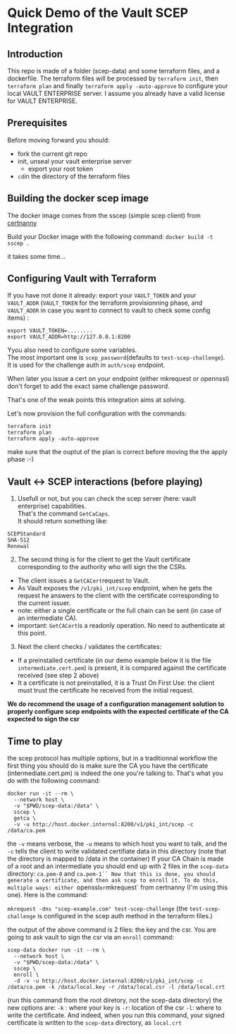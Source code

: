 # Quick Demo of the Vault SCEP Integration

## Introduction

This repo is made of a folder (scep-data) and some terraform files, and a dockerfile.
The terraform files will be processed by `terraform init`, then `terraform plan` and finally `terraform apply -auto-approve` to configure your local VAULT ENTERPRISE server.
I assume you already have a valid license for VAULT ENTERPRISE.

## Prerequisites
Before moving forward you should:
 - fork the current git repo
 - init, unseal your vault enterprise server
    - export your root token
 - `cd`in the directory of the terraform files

## Building the docker scep image
The docker image comes from the sscep (simple scep client) from [certnanny](https://github.com/certnanny/sscep)

Build your Docker image with the following command:
`docker build -t sscep .`

it takes some time...

## Configuring Vault with Terraform

If you have not done it  already: export your `VAULT_TOKEN` and your `VAULT_ADDR` (`VAULT_TOKEN` for the terraform provisionning phase, and `VAULT_ADDR` in case you want to connect to vault to check some config items) :
````
export VAULT_TOKEN=........
export VAULT_ADDR=http://127.0.0.1:8200
````
Yyou also need to configure some variables.   
The most important one is `scep_password`(defaults to `test-scep-challenge`). It is used for the challenge auth in `auth/scep` endpoint.  

When later you issue a cert on your endpoint (either mkrequest or opennssl) don't forget to add the exact same challenge password.  

That's one of the weak points this integration aims at solving.  

Let's now provision the full configuration with the commands:
````
terraform init
terraform plan
terraform apply -auto-approve
````
make sure that the ouptut of the plan is correct before moving the the apply phase :-) 

## Vault <-> SCEP interactions (before playing)
1. Usefull or not, but you can check the scep server (here: vault enterprise) capabilities.  
That's the command `GetCaCaps`.  
It should return something like: 
````
SCEPStandard
SHA-512
Renewal
````
2. The second thing is for the client to get the Vault certificate corresponding to the authority who will sign the the CSRs.  
  - The client issues a `GetCACert`request to Vault.  
  - As Vault exposes the `/v1/pki_int/scep` endpoint, when he gets the request he answers to the client with the certificate corresponding to the current issuer.
  - note: either a single certificate or the full chain can be sent (in case of an intermediate CA).
  - important: `GetCACert`is a readonly operation. No need to authenticate at this point.  
3. Next the client checks / validates the certificates:
 - If a preinstalled certificate (in our demo example below it is the file `intermediate.cert.pem`) is present, it is compared against the certificate received (see step 2 above)
 - It a certificate is not preinstalled, it is a Trust On First Use: the client must trust the certificate he received from the initial request.

 **We do recommend the usage of a configuration management solution to properly configure scep endpoints with the expected certificate of the CA expected to sign the csr**


## Time to play

the scep protocol has multiple options, but in a traditionnal workflow the first thing you should do is make sure the CA you have the certificate (intermediate.cert.pm) is indeed the one you're talking to. 
That's what you do with the following command:
````
docker run -it --rm \
  --network host \
  -v "$PWD/scep-data:/data" \
  sscep \
  getca \
  -v -u http://host.docker.internal:8200/v1/pki_int/scep -c /data/ca.pem
  ````
the `-v` means verbose, the `-u` means to which host you want to talk, and the `-c` tells the client to write validated certifiate data in this directory
(note that the directory is mapped to /data in the container)
If your CA Chain is made of a root and an intermediate you should end up with 2 files in the `scep-data` directory: `ca.pem-0` and `ca.pem-1``
Now that this is done, you should generate a certificate, and then ask scep to enroll it.
To do this, multiple ways: either `openssl` or `mkrequest` from certnanny (I'm using this one). Here is the command:
 
`mkrequest -dns "scep-example.com" test-scep-challenge`
(the `test-scep-challenge` is configured in the scep auth method in the terraform files.)

the output of the above command is 2 files: the key and the csr. You are going to ask vault to sign the csr via an `enroll` command:
````
scep-data docker run -it --rm \
  --network host \
  -v "$PWD/scep-data:/data" \
  sscep \
  enroll \
  -d -v -u http://host.docker.internal:8200/v1/pki_int/scep -c /data/ca.pem -k /data/local.key -r /data/local.csr -l /data/local.crt
  ````
(run this command from the root diretory, not the scep-data directory)
the new options are:
`-k` : where your key is
`-r`: location of the csr
`-l`: where to write the certificate.
And indeed, when you run this command, your signed certificate is written to  the `scep-data` directory, as `local.crt`

